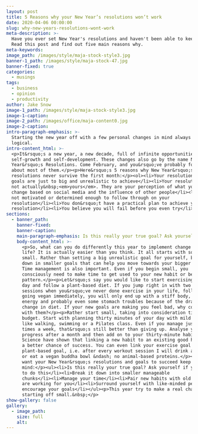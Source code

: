 ```yaml
---
layout: post
title: 5 Reasons why your New Year’s resolutions won’t work
date: 2020-04-06 00:00:00
slug: why-new-years-resolutions-wont-work
meta-description: >-
  Have you ever set New Year's resolutions and haven't been able to keep them?
  Read this post and find out five main reasons why.
meta-keywords:
image_path: /images/style/maja-stock-style3.jpg
banner-1_path: /images/style/maja-stock-47.jpg
banner-fixed: true
categories:
  - musings
tags:
  - business
  - opinion
  - productivity
author: Jake Snow
image-1_path: /images/style/maja-stock-style3.jpg
image-1-caption:
image-2_path: /images/office/maja-content0.jpg
image-2-caption:
intro-paragraph-emphasis: >-
  Starting the new year off with a few personal changes in mind always seem
  logical.
intro-content_html: >-
  <p>It&rsquo;s a new year, a new decade, full of infinite opportunities for
  self-growth and self-development. These changes also go by the name New
  Year&rsquo;s Resolutions. Come February, and you&rsquo;ve probably forgotten
  about most of them.</p><p>Here&rsquo;s 5 reasons why New Year&rsquo;s
  resolutions never survive the first month:</p><ol><li>Your resolutions or
  goals are just to big and unrealistic to achieve</li><li>Your resolutions are
  not actually&nbsp;<em>yours</em>. They are your perception of what you should
  change based on social media and the influence of other people</li><li>You are
  not motivated or determined enough to follow through on your
  resolution</li><li>You don&rsquo;t have a practical plan to achieve your
  resolution</li><li>You believe you will fail before you even try</li></ol>
sections:
  - banner_path:
    banner-fixed:
    banner-caption:
    main-paragraph-emphasis: Is this really your true goal? Ask yourself if you want to do this
    body-content_html: >-
      <p>So, what can you do differently this year to implement change in your
      life? It is actually easier than you think. It all starts with something
      small. Rather than setting a big unrealistic goal for yourself, break it
      down in smaller goals that can help you move towards your bigger end goal.
      Time management is also important. Even if you begin small, you
      consciously need to make time to get used to your new habit or behavioural
      pattern.</p><p>Let&rsquo;s say you would like to start exercising every
      day and follow a plant-based diet. If you jump right in with two hour gym
      sessions when you&rsquo;ve never done exercise in your life, followed by
      going vegan immediately, you will only end up with a stiff body, lacking
      energy and probably even some stomach troubles because of the drastic
      change in diet. If your new goals are making you feel bad, why continue
      with them?</p><p>Rather start small, taking into consideration time and
      budget. Start with planning thirty minutes of your day with mild exercise
      like walking, swimming or a Pilates class. Even if you manage just three
      times a week, that&rsquo;s still better than giving up. Analyse your
      progress after a month and then add on to your thirty-minute habit.
      Science have shown that linking a new habit to an existing good habit has
      a better chance of success. You can even link your exercise goal with your
      plant-based goal, i.e. after every workout session I will drink a smoothie
      or eat a vegan buddha bowl &ndash; no animal-based proteins.</p><p>If you
      want your New Year&rsquo;s resolutions and goals to succeed keep this in
      mind:</p><ul><li>Is this really your true goal? Ask yourself if you want
      to do this</li><li>Break it down into smaller manageable
      chunks</li><li>Manage your time</li><li>Pair new habits with old ones that
      are working for you</li><li>Surround yourself with like-minded people who
      encourage your goals</li></ul><p>This year try to make a real change by
      starting off small.&nbsp;</p>
show-gallery: false
gallery:
  - image_path:
    size: full
    alt:
---
```

